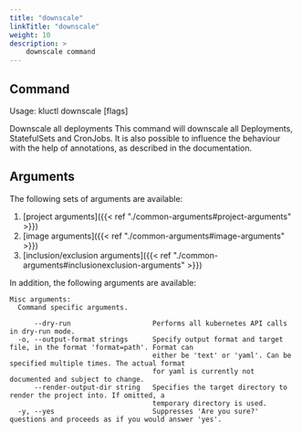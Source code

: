 ```yaml
---
title: "downscale"
linkTitle: "downscale"
weight: 10
description: >
    downscale command
---
```


## Command
<!-- BEGIN SECTION "downscale" "Usage" false -->
Usage: kluctl downscale [flags]

Downscale all deployments
This command will downscale all Deployments, StatefulSets and CronJobs.
It is also possible to influence the behaviour with the help of annotations, as described in
the documentation.

<!-- END SECTION -->

## Arguments
The following sets of arguments are available:
1. [project arguments]({{< ref "./common-arguments#project-arguments" >}})
1. [image arguments]({{< ref "./common-arguments#image-arguments" >}})
1. [inclusion/exclusion arguments]({{< ref "./common-arguments#inclusionexclusion-arguments" >}})

In addition, the following arguments are available:
<!-- BEGIN SECTION "downscale" "Misc arguments" true -->
```
Misc arguments:
  Command specific arguments.

      --dry-run                    Performs all kubernetes API calls in dry-run mode.
  -o, --output-format strings      Specify output format and target file, in the format 'format=path'. Format can
                                   either be 'text' or 'yaml'. Can be specified multiple times. The actual format
                                   for yaml is currently not documented and subject to change.
      --render-output-dir string   Specifies the target directory to render the project into. If omitted, a
                                   temporary directory is used.
  -y, --yes                        Suppresses 'Are you sure?' questions and proceeds as if you would answer 'yes'.

```
<!-- END SECTION -->